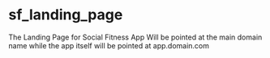 # sf_landing_page
The Landing Page for Social Fitness App
Will be pointed at the main domain name while the app itself will be pointed at app.domain.com
